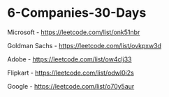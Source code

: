 # 6-Companies-30-Days



Microsoft - https://leetcode.com/list/onk51nbr
 
Goldman Sachs - https://leetcode.com/list/ovkpxw3d

Adobe - https://leetcode.com/list/ow4clj33

Flipkart - https://leetcode.com/list/odwl0i2s

Google - https://leetcode.com/list/o70y5aur
